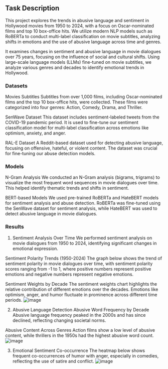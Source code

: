 ## Task Description

This project explores the trends in abusive language and sentiment in Hollywood movies from 1950 to 2024, with a focus on Oscar-nominated films and top 10 box-office hits. We utilize modern NLP models such as RoBERTa to conduct multi-label classification on movie subtitles, analyzing shifts in emotions and the use of abusive language across time and genres.

It examines changes in sentiment and abusive language in movie dialogues over 75 years, focusing on the influence of social and cultural shifts. Using large-scale language models (LLMs) fine-tuned on movie subtitles, we analyze various genres and decades to identify emotional trends in Hollywood.

### Datasets

Movies Subtitles
Subtitles from over 1,000 films, including Oscar-nominated films and the top 10 box-office hits, were collected. These films were categorized into four genres: Action, Comedy, Drama, and Thriller.

SenWave Dataset
This dataset includes sentiment-labeled tweets from the COVID-19 pandemic period. It is used to fine-tune our sentiment classification model for multi-label classification across emotions like optimism, anxiety, and anger.

RAL-E Dataset
A Reddit-based dataset used for detecting abusive language, focusing on offensive, hateful, or violent content. The dataset was crucial for fine-tuning our abuse detection models.

### Models

N-Gram Analysis
We conducted an N-Gram analysis (bigrams, trigrams) to visualize the most frequent word sequences in movie dialogues over time. This helped identify thematic trends and shifts in sentiment.

BERT-based Models
We used pre-trained RoBERTa and HateBERT models for sentiment analysis and abuse detection. RoBERTa was fine-tuned using the SenWave dataset for sentiment analysis, while HateBERT was used to detect abusive language in movie dialogues.

### Results

1. Sentiment Analysis Over Time
We performed sentiment analysis on movie dialogues from 1950 to 2024, identifying significant changes in emotional expression.

Sentiment Polarity Trends (1950-2024)
The graph below shows the trend of sentiment polarity in movie dialogues over time, with sentiment polarity scores ranging from -1 to 1, where positive numbers represent positive emotions and negative numbers represent negative emotions.

Sentiment Weights by Decade
The sentiment weights chart highlights the relative contribution of different emotions over the decades. Emotions like optimism, anger, and humor fluctuate in prominence across different time periods.
![image](https://github.com/user-attachments/assets/fa7e93b1-ef34-4d89-96a0-b5118c5a6bc3)


2. Abusive Language Detection
Abusive Word Frequency by Decade
Abusive language frequency peaked in the 2000s and has since declined, reflecting changing societal norms.

Abusive Content Across Genres
Action films show a low level of abusive content, while thrillers in the 1950s had the highest abusive word count.
![image](https://github.com/user-attachments/assets/4c34ac95-fb90-4c18-8dec-e49dcab9cd34)


3. Emotional Sentiment Co-occurrence
The heatmap below shows frequent co-occurrences of humor with anger, especially in comedies, reflecting the use of satire and conflict.
![image](https://github.com/user-attachments/assets/958371b5-3b73-49b5-8da3-b4734c0e9816)



